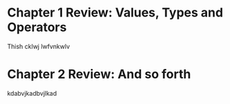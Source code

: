 # Chapter 1 Review: Values, Types and Operators

Thish cklwj lwfvnkwlv

# Chapter 2 Review: And so forth

kdabvjkadbvjlkad
